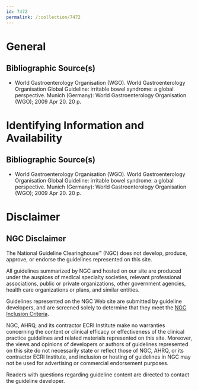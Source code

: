 ```yaml
---
id: 7472
permalink: /:collection/7472
---
```


# General

## Bibliographic Source(s)

- World Gastroenterology Organisation (WGO). World Gastroenterology Organisation Global Guideline: irritable bowel syndrome: a global perspective. Munich (Germany): World Gastroenterology Organisation (WGO); 2009 Apr 20. 20 p.

# Identifying Information and Availability

## Bibliographic Source(s)

- World Gastroenterology Organisation (WGO). World Gastroenterology Organisation Global Guideline: irritable bowel syndrome: a global perspective. Munich (Germany): World Gastroenterology Organisation (WGO); 2009 Apr 20. 20 p.

# Disclaimer

## NGC Disclaimer

The National Guideline Clearinghouse™ (NGC) does not develop, produce, approve, or endorse the guidelines represented on this site.

All guidelines summarized by NGC and hosted on our site are produced under the auspices of medical specialty societies, relevant professional associations, public or private organizations, other government agencies, health care organizations or plans, and similar entities.

Guidelines represented on the NGC Web site are submitted by guideline developers, and are screened solely to determine that they meet the [NGC Inclusion Criteria](/help-and-about/summaries/inclusion-criteria).

NGC, AHRQ, and its contractor ECRI Institute make no warranties concerning the content or clinical efficacy or effectiveness of the clinical practice guidelines and related materials represented on this site. Moreover, the views and opinions of developers or authors of guidelines represented on this site do not necessarily state or reflect those of NGC, AHRQ, or its contractor ECRI Institute, and inclusion or hosting of guidelines in NGC may not be used for advertising or commercial endorsement purposes.

Readers with questions regarding guideline content are directed to contact the guideline developer.

